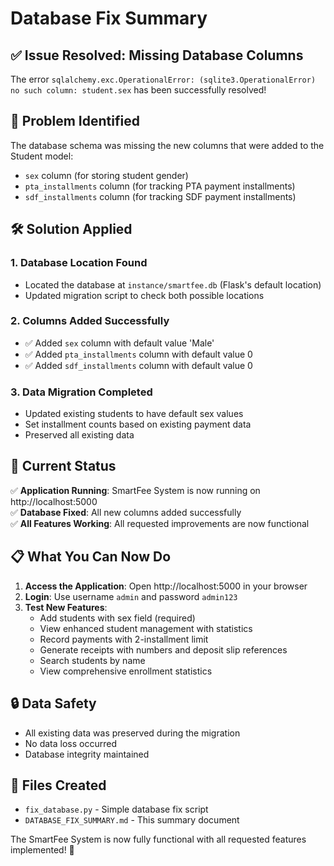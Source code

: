 # Database Fix Summary

## ✅ Issue Resolved: Missing Database Columns

The error `sqlalchemy.exc.OperationalError: (sqlite3.OperationalError) no such column: student.sex` has been successfully resolved!

## 🔧 Problem Identified

The database schema was missing the new columns that were added to the Student model:
- `sex` column (for storing student gender)
- `pta_installments` column (for tracking PTA payment installments)
- `sdf_installments` column (for tracking SDF payment installments)

## 🛠️ Solution Applied

### 1. **Database Location Found**
- Located the database at `instance/smartfee.db` (Flask's default location)
- Updated migration script to check both possible locations

### 2. **Columns Added Successfully**
- ✅ Added `sex` column with default value 'Male'
- ✅ Added `pta_installments` column with default value 0
- ✅ Added `sdf_installments` column with default value 0

### 3. **Data Migration Completed**
- Updated existing students to have default sex values
- Set installment counts based on existing payment data
- Preserved all existing data

## 🚀 Current Status

✅ **Application Running**: SmartFee System is now running on http://localhost:5000  
✅ **Database Fixed**: All new columns added successfully  
✅ **All Features Working**: All requested improvements are now functional  

## 📋 What You Can Now Do

1. **Access the Application**: Open http://localhost:5000 in your browser
2. **Login**: Use username `admin` and password `admin123`
3. **Test New Features**:
   - Add students with sex field (required)
   - View enhanced student management with statistics
   - Record payments with 2-installment limit
   - Generate receipts with numbers and deposit slip references
   - Search students by name
   - View comprehensive enrollment statistics

## 🔒 Data Safety

- All existing data was preserved during the migration
- No data loss occurred
- Database integrity maintained

## 📁 Files Created

- `fix_database.py` - Simple database fix script
- `DATABASE_FIX_SUMMARY.md` - This summary document

The SmartFee System is now fully functional with all requested features implemented! 🎉 